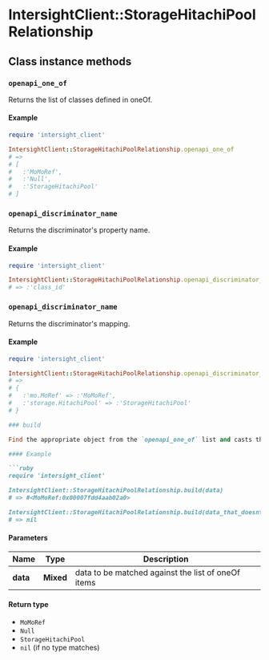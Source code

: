 # IntersightClient::StorageHitachiPoolRelationship

## Class instance methods

### `openapi_one_of`

Returns the list of classes defined in oneOf.

#### Example

```ruby
require 'intersight_client'

IntersightClient::StorageHitachiPoolRelationship.openapi_one_of
# =>
# [
#   :'MoMoRef',
#   :'Null',
#   :'StorageHitachiPool'
# ]
```

### `openapi_discriminator_name`

Returns the discriminator's property name.

#### Example

```ruby
require 'intersight_client'

IntersightClient::StorageHitachiPoolRelationship.openapi_discriminator_name
# => :'class_id'
```

### `openapi_discriminator_name`

Returns the discriminator's mapping.

#### Example

```ruby
require 'intersight_client'

IntersightClient::StorageHitachiPoolRelationship.openapi_discriminator_mapping
# =>
# {
#   :'mo.MoRef' => :'MoMoRef',
#   :'storage.HitachiPool' => :'StorageHitachiPool'
# }

### build

Find the appropriate object from the `openapi_one_of` list and casts the data into it.

#### Example

```ruby
require 'intersight_client'

IntersightClient::StorageHitachiPoolRelationship.build(data)
# => #<MoMoRef:0x00007fdd4aab02a0>

IntersightClient::StorageHitachiPoolRelationship.build(data_that_doesnt_match)
# => nil
```

#### Parameters

| Name | Type | Description |
| ---- | ---- | ----------- |
| **data** | **Mixed** | data to be matched against the list of oneOf items |

#### Return type

- `MoMoRef`
- `Null`
- `StorageHitachiPool`
- `nil` (if no type matches)

